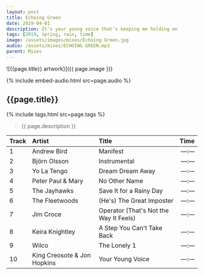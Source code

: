 ```yaml
---
layout: post
title: Echoing Green
date: 2019-04-01
description: It's your young voice that's keeping me holding on
tags: [2019, spring, rain, time]
image: /assets/images/mixes/Echoing Green.jpg
audio: /assets/mixes/ECHOING GREEN.mp3
parent: Mixes
---
```


![{{page.title}} artwork}]({{ page.image }})

{% include embed-audio.html src=page.audio %}

## {{page.title}}
{% include tags.html src=page.tags %}
>{{ page.description }}

| Track | Artist                      | Title                                          |   Time |
|:------|:----------------------------|:-----------------------------------------------|-------:|
| 1     | Andrew Bird                 | Manifest                                       |  —:—   |
| 2     | Björn Olsson                | Instrumental                                   |  —:—   |
| 3     | Yo La Tengo                 | Dream Dream Away                               |  —:—   |
| 4     | Peter Paul & Mary           | No Other Name                                  |  —:—   |
| 5     | The Jayhawks                | Save It for a Rainy Day                        |  —:—   |
| 6     | The Fleetwoods              | (He's) The Great Imposter                      |  —:—   |
| 7     | Jim Croce                   | Operator (That's Not the Way It Feels)         |  —:—   |
| 8     | Keira Knightley             | A Step You Can't Take Back                     |  —:—   |
| 9     | Wilco                       | The Lonely 1                                   |  —:—   |
| 10    | King Creosote & Jon Hopkins | Your Young Voice                               |  —:—   |


